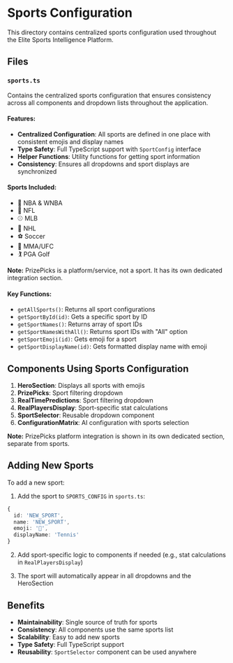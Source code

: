 # Sports Configuration

This directory contains centralized sports configuration used throughout the Elite Sports Intelligence Platform.

## Files

### `sports.ts`

Contains the centralized sports configuration that ensures consistency across all components and dropdown lists throughout the application.

#### Features:

- **Centralized Configuration**: All sports are defined in one place with consistent emojis and display names
- **Type Safety**: Full TypeScript support with `SportConfig` interface
- **Helper Functions**: Utility functions for getting sport information
- **Consistency**: Ensures all dropdowns and sport displays are synchronized

#### Sports Included:

- 🏀 NBA & WNBA
- 🏈 NFL
- ⚾ MLB
- 🏒 NHL
- ⚽ Soccer
- 🥊 MMA/UFC
- 🏌️ PGA Golf

**Note:** PrizePicks is a platform/service, not a sport. It has its own dedicated integration section.

#### Key Functions:

- `getAllSports()`: Returns all sport configurations
- `getSportById(id)`: Gets a specific sport by ID
- `getSportNames()`: Returns array of sport IDs
- `getSportNamesWithAll()`: Returns sport IDs with "All" option
- `getSportEmoji(id)`: Gets emoji for a sport
- `getSportDisplayName(id)`: Gets formatted display name with emoji

## Components Using Sports Configuration

1. **HeroSection**: Displays all sports with emojis
2. **PrizePicks**: Sport filtering dropdown
3. **RealTimePredictions**: Sport filtering dropdown
4. **RealPlayersDisplay**: Sport-specific stat calculations
5. **SportSelector**: Reusable dropdown component
6. **ConfigurationMatrix**: AI configuration with sports selection

**Note:** PrizePicks platform integration is shown in its own dedicated section, separate from sports.

## Adding New Sports

To add a new sport:

1. Add the sport to `SPORTS_CONFIG` in `sports.ts`:

```typescript
{
  id: 'NEW_SPORT',
  name: 'NEW_SPORT',
  emoji: '🎾',
  displayName: 'Tennis'
}
```

2. Add sport-specific logic to components if needed (e.g., stat calculations in `RealPlayersDisplay`)

3. The sport will automatically appear in all dropdowns and the HeroSection

## Benefits

- **Maintainability**: Single source of truth for sports
- **Consistency**: All components use the same sports list
- **Scalability**: Easy to add new sports
- **Type Safety**: Full TypeScript support
- **Reusability**: `SportSelector` component can be used anywhere
